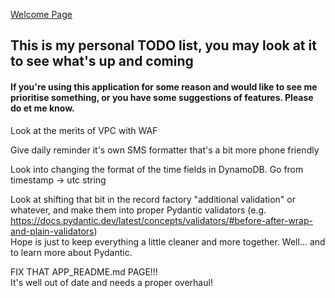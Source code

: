 [Welcome Page](../README.md)
## This is my personal TODO list, you may look at it to see what's up and coming
#### If you're using this application for some reason and would like to see me prioritise something, or you have some suggestions of features. Please do et me know.

Look at the merits of VPC with WAF

Give daily reminder it's own SMS formatter that's a bit more phone friendly

Look into changing the format of the time fields in DynamoDB. Go from timestamp -> utc string

Look at shifting that bit in the record factory "additional validation" or whatever, and make them into proper Pydantic validators (e.g. https://docs.pydantic.dev/latest/concepts/validators/#before-after-wrap-and-plain-validators)  
Hope is just to keep everything a little cleaner and more together. Well... and to learn more about Pydantic.

FIX THAT APP_README.md PAGE!!!  
It's well out of date and needs a proper overhaul!
